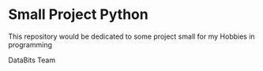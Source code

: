 # Small Project Python 

This repository would be dedicated to some project small for my Hobbies in programming


DataBits Team
